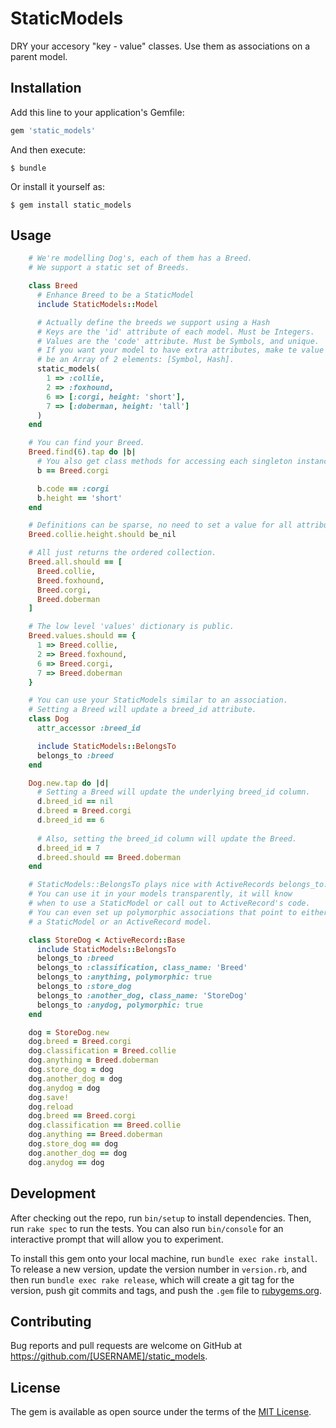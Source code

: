 # StaticModels

DRY your accesory "key - value" classes. Use them as associations on a parent model.

## Installation

Add this line to your application's Gemfile:

```ruby
gem 'static_models'
```

And then execute:

    $ bundle

Or install it yourself as:

    $ gem install static_models

## Usage

```ruby
    # We're modelling Dog's, each of them has a Breed.
    # We support a static set of Breeds.

    class Breed
      # Enhance Breed to be a StaticModel
      include StaticModels::Model 

      # Actually define the breeds we support using a Hash
      # Keys are the 'id' attribute of each model. Must be Integers.
      # Values are the 'code' attribute. Must be Symbols, and unique.
      # If you want your model to have extra attributes, make te value
      # be an Array of 2 elements: [Symbol, Hash].
      static_models(
        1 => :collie,
        2 => :foxhound,
        6 => [:corgi, height: 'short'],
        7 => [:doberman, height: 'tall']
      )
    end

    # You can find your Breed.
    Breed.find(6).tap do |b|
      # You also get class methods for accessing each singleton instance.
      b == Breed.corgi 

      b.code == :corgi
      b.height == 'short'
    end

    # Definitions can be sparse, no need to set a value for all attributes.
    Breed.collie.height.should be_nil

    # All just returns the ordered collection.
    Breed.all.should == [
      Breed.collie,
      Breed.foxhound,
      Breed.corgi,
      Breed.doberman
    ]

    # The low level 'values' dictionary is public.
    Breed.values.should == {
      1 => Breed.collie,
      2 => Breed.foxhound,
      6 => Breed.corgi,
      7 => Breed.doberman
    }

    # You can use your StaticModels similar to an association.
    # Setting a Breed will update a breed_id attribute.
    class Dog
      attr_accessor :breed_id

      include StaticModels::BelongsTo
      belongs_to :breed
    end

    Dog.new.tap do |d|
      # Setting a Breed will update the underlying breed_id column.
      d.breed_id == nil
      d.breed = Breed.corgi
      d.breed_id == 6
      
      # Also, setting the breed_id column will update the Breed.
      d.breed_id = 7
      d.breed.should == Breed.doberman
    end

    # StaticModels::BelongsTo plays nice with ActiveRecords belongs_to.
    # You can use it in your models transparently, it will know
    # when to use a StaticModel or call out to ActiveRecord's code.
    # You can even set up polymorphic associations that point to either
    # a StaticModel or an ActiveRecord model.

    class StoreDog < ActiveRecord::Base
      include StaticModels::BelongsTo
      belongs_to :breed
      belongs_to :classification, class_name: 'Breed'
      belongs_to :anything, polymorphic: true
      belongs_to :store_dog
      belongs_to :another_dog, class_name: 'StoreDog'
      belongs_to :anydog, polymorphic: true
    end

    dog = StoreDog.new
    dog.breed = Breed.corgi
    dog.classification = Breed.collie
    dog.anything = Breed.doberman
    dog.store_dog = dog
    dog.another_dog = dog
    dog.anydog = dog
    dog.save!
    dog.reload
    dog.breed == Breed.corgi
    dog.classification == Breed.collie
    dog.anything == Breed.doberman
    dog.store_dog == dog
    dog.another_dog == dog
    dog.anydog == dog

```

## Development

After checking out the repo, run `bin/setup` to install dependencies. Then, run `rake spec` to run the tests. You can also run `bin/console` for an interactive prompt that will allow you to experiment.

To install this gem onto your local machine, run `bundle exec rake install`. To release a new version, update the version number in `version.rb`, and then run `bundle exec rake release`, which will create a git tag for the version, push git commits and tags, and push the `.gem` file to [rubygems.org](https://rubygems.org).

## Contributing

Bug reports and pull requests are welcome on GitHub at https://github.com/[USERNAME]/static_models.


## License

The gem is available as open source under the terms of the [MIT License](http://opensource.org/licenses/MIT).

